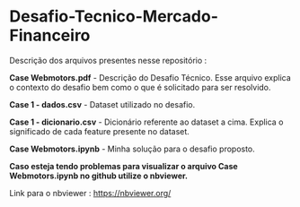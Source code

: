 # Desafio-Tecnico-Mercado-Financeiro
Descrição dos arquivos presentes nesse repositório :

**Case Webmotors.pdf** - Descrição do Desafio Técnico. Esse arquivo explica o contexto do desafio bem como o que é solicitado para ser resolvido.

**Case 1 - dados.csv** - Dataset utilizado no desafio.

**Case 1 - dicionario.csv** - Dicionário referente ao dataset a cima. Explica o significado de cada feature presente no dataset.

**Case Webmotors.ipynb** - Minha solução para o desafio proposto.

**Caso esteja tendo problemas para visualizar o arquivo Case Webmotors.ipynb no github utilize o nbviewer.**

Link para o nbviewer : https://nbviewer.org/


